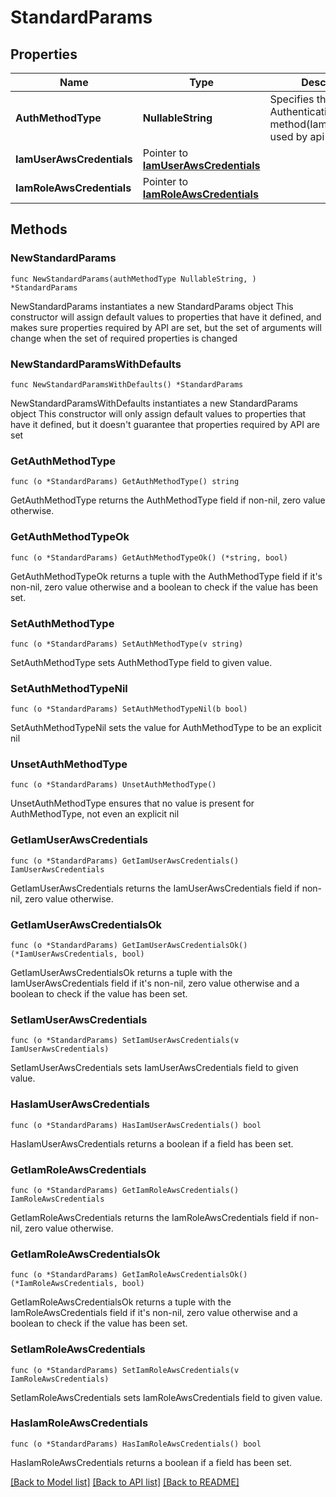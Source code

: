 # StandardParams

## Properties

Name | Type | Description | Notes
------------ | ------------- | ------------- | -------------
**AuthMethodType** | **NullableString** | Specifies the Authentication method(IamArn/IamRole) used by api | 
**IamUserAwsCredentials** | Pointer to [**IamUserAwsCredentials**](IamUserAwsCredentials.md) |  | [optional] 
**IamRoleAwsCredentials** | Pointer to [**IamRoleAwsCredentials**](IamRoleAwsCredentials.md) |  | [optional] 

## Methods

### NewStandardParams

`func NewStandardParams(authMethodType NullableString, ) *StandardParams`

NewStandardParams instantiates a new StandardParams object
This constructor will assign default values to properties that have it defined,
and makes sure properties required by API are set, but the set of arguments
will change when the set of required properties is changed

### NewStandardParamsWithDefaults

`func NewStandardParamsWithDefaults() *StandardParams`

NewStandardParamsWithDefaults instantiates a new StandardParams object
This constructor will only assign default values to properties that have it defined,
but it doesn't guarantee that properties required by API are set

### GetAuthMethodType

`func (o *StandardParams) GetAuthMethodType() string`

GetAuthMethodType returns the AuthMethodType field if non-nil, zero value otherwise.

### GetAuthMethodTypeOk

`func (o *StandardParams) GetAuthMethodTypeOk() (*string, bool)`

GetAuthMethodTypeOk returns a tuple with the AuthMethodType field if it's non-nil, zero value otherwise
and a boolean to check if the value has been set.

### SetAuthMethodType

`func (o *StandardParams) SetAuthMethodType(v string)`

SetAuthMethodType sets AuthMethodType field to given value.


### SetAuthMethodTypeNil

`func (o *StandardParams) SetAuthMethodTypeNil(b bool)`

 SetAuthMethodTypeNil sets the value for AuthMethodType to be an explicit nil

### UnsetAuthMethodType
`func (o *StandardParams) UnsetAuthMethodType()`

UnsetAuthMethodType ensures that no value is present for AuthMethodType, not even an explicit nil
### GetIamUserAwsCredentials

`func (o *StandardParams) GetIamUserAwsCredentials() IamUserAwsCredentials`

GetIamUserAwsCredentials returns the IamUserAwsCredentials field if non-nil, zero value otherwise.

### GetIamUserAwsCredentialsOk

`func (o *StandardParams) GetIamUserAwsCredentialsOk() (*IamUserAwsCredentials, bool)`

GetIamUserAwsCredentialsOk returns a tuple with the IamUserAwsCredentials field if it's non-nil, zero value otherwise
and a boolean to check if the value has been set.

### SetIamUserAwsCredentials

`func (o *StandardParams) SetIamUserAwsCredentials(v IamUserAwsCredentials)`

SetIamUserAwsCredentials sets IamUserAwsCredentials field to given value.

### HasIamUserAwsCredentials

`func (o *StandardParams) HasIamUserAwsCredentials() bool`

HasIamUserAwsCredentials returns a boolean if a field has been set.

### GetIamRoleAwsCredentials

`func (o *StandardParams) GetIamRoleAwsCredentials() IamRoleAwsCredentials`

GetIamRoleAwsCredentials returns the IamRoleAwsCredentials field if non-nil, zero value otherwise.

### GetIamRoleAwsCredentialsOk

`func (o *StandardParams) GetIamRoleAwsCredentialsOk() (*IamRoleAwsCredentials, bool)`

GetIamRoleAwsCredentialsOk returns a tuple with the IamRoleAwsCredentials field if it's non-nil, zero value otherwise
and a boolean to check if the value has been set.

### SetIamRoleAwsCredentials

`func (o *StandardParams) SetIamRoleAwsCredentials(v IamRoleAwsCredentials)`

SetIamRoleAwsCredentials sets IamRoleAwsCredentials field to given value.

### HasIamRoleAwsCredentials

`func (o *StandardParams) HasIamRoleAwsCredentials() bool`

HasIamRoleAwsCredentials returns a boolean if a field has been set.


[[Back to Model list]](../README.md#documentation-for-models) [[Back to API list]](../README.md#documentation-for-api-endpoints) [[Back to README]](../README.md)


